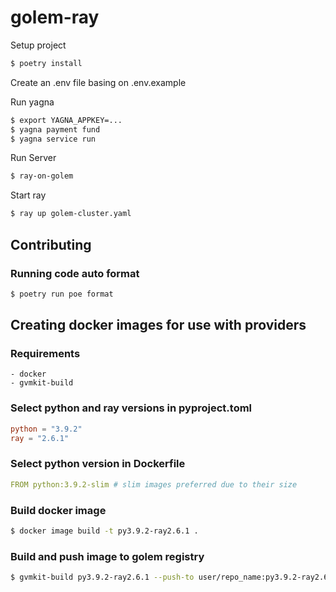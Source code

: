 # golem-ray
Setup project
```bash
$ poetry install
```
Create an .env file basing on .env.example

Run yagna
```bash
$ export YAGNA_APPKEY=...
$ yagna payment fund
$ yagna service run
```
Run Server
```bash
$ ray-on-golem
```
Start ray
```bash
$ ray up golem-cluster.yaml
```


## Contributing

### Running code auto format

```bash
$ poetry run poe format
```


## Creating docker images for use with providers

### Requirements

```text
- docker
- gvmkit-build
```

### Select python and ray versions in pyproject.toml

```toml
python = "3.9.2"
ray = "2.6.1"
```

### Select python version in Dockerfile

```yaml
FROM python:3.9.2-slim # slim images preferred due to their size
```

### Build docker image

```bash
$ docker image build -t py3.9.2-ray2.6.1 .
```

### Build and push image to golem registry

```bash
$ gvmkit-build py3.9.2-ray2.6.1 --push-to user/repo_name:py3.9.2-ray2.6.1
```